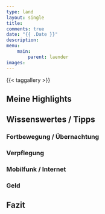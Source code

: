 ```yaml
---
type: land
layout: single
title: 
comments: true
date: "{{ .Date }}"
description: 
menu:
    main:
        parent: laender
images:
---
```


{{< taggallery >}}

## Meine Highlights

## Wissenswertes / Tipps

### Fortbewegung / Übernachtung

### Verpflegung

### Mobilfunk / Internet

### Geld

## Fazit